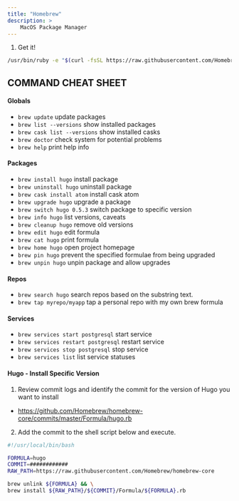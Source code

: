 ```yaml
---
title: "Homebrew"
description: >
    MacOS Package Manager
---
```


1. Get it!

```bash
/usr/bin/ruby -e "$(curl -fsSL https://raw.githubusercontent.com/Homebrew/install/master/install)"
```

## COMMAND CHEAT SHEET

#### Globals
- `brew update`	update packages
- `brew list --versions`	show installed packages
- `brew cask list --versions`	show installed casks
- `brew doctor` check system for potential problems
- `brew help` print help info

#### Packages
- `brew install hugo`	install package
- `brew uninstall hugo`	uninstall package
- `brew cask install atom`	install cask atom
- `brew upgrade hugo`	upgrade a package
- `brew switch hugo 0.5.3` switch package to specific version
- `brew info hugo`	list versions, caveats
- `brew cleanup hugo`	remove old versions
- `brew edit hugo`	edit formula
- `brew cat hugo`	print formula
- `brew home hugo`	open project homepage
- `brew pin hugo` prevent the specified formulae from being upgraded
- `brew unpin hugo` unpin package and allow upgrades

#### Repos
- `brew search hugo` search repos based on the substring text.
- `brew tap myrepo/myapp` tap a personal repo with my own brew formula

#### Services
- `brew services start postgresql` start service
- `brew services restart postgresql` restart service
- `brew services stop postgresql` stop service
- `brew services list` list service statuses

#### Hugo - Install Specific Version
1. Review commit logs and identify the commit for the version of Hugo you want to install
- https://github.com/Homebrew/homebrew-core/commits/master/Formula/hugo.rb

2. Add the commit to the shell script below and execute.
```bash
#!/usr/local/bin/bash

FORMULA=hugo
COMMIT=############
RAW_PATH=https://raw.githubusercontent.com/Homebrew/homebrew-core

brew unlink ${FORMULA} && \
brew install ${RAW_PATH}/${COMMIT}/Formula/${FORMULA}.rb
```
